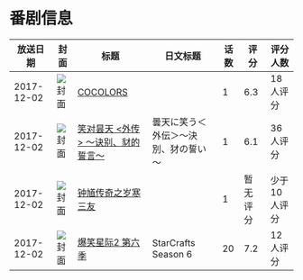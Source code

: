 # 番剧信息

|放送日期|封面|标题|日文标题|话数|评分|评分人数|
|---|---|---|---|---|---|---|
|2017-12-02|![封面](https://lain.bgm.tv/pic/cover/c/34/f2/194107_dxhC1.jpg)|[COCOLORS](https://bangumi.tv/subject/194107)||1|6.3|18人评分|
|2017-12-02|![封面](https://lain.bgm.tv/pic/cover/c/a4/5c/211142_h88Mo.jpg)|[笑对昙天 <外传> ～诀别、豺的誓言～](https://bangumi.tv/subject/211142)|曇天に笑う＜外伝＞～決別、犲の誓い～|1|6.1|36人评分|
|2017-12-02|![封面](https://lain.bgm.tv/pic/cover/c/4e/41/228892_ZCehY.jpg)|[钟馗传奇之岁寒三友](https://bangumi.tv/subject/228892)||1|暂无评分|少于10人评分|
|2017-12-02|![封面](https://lain.bgm.tv/pic/cover/c/2f/d7/230902_yDKmt.jpg)|[爆笑星际2 第六季](https://bangumi.tv/subject/230902)|StarCrafts Season 6|20|7.2|12人评分|
